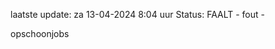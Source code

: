 laatste update: 
za 13-04-2024  8:04   uur 
Status: FAALT - fout - 
<div class="service R">opschoonjobs</div>